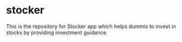# stocker

This is the repository for Stocker app which helps dummis to invest in stocks by providing investment guidance
